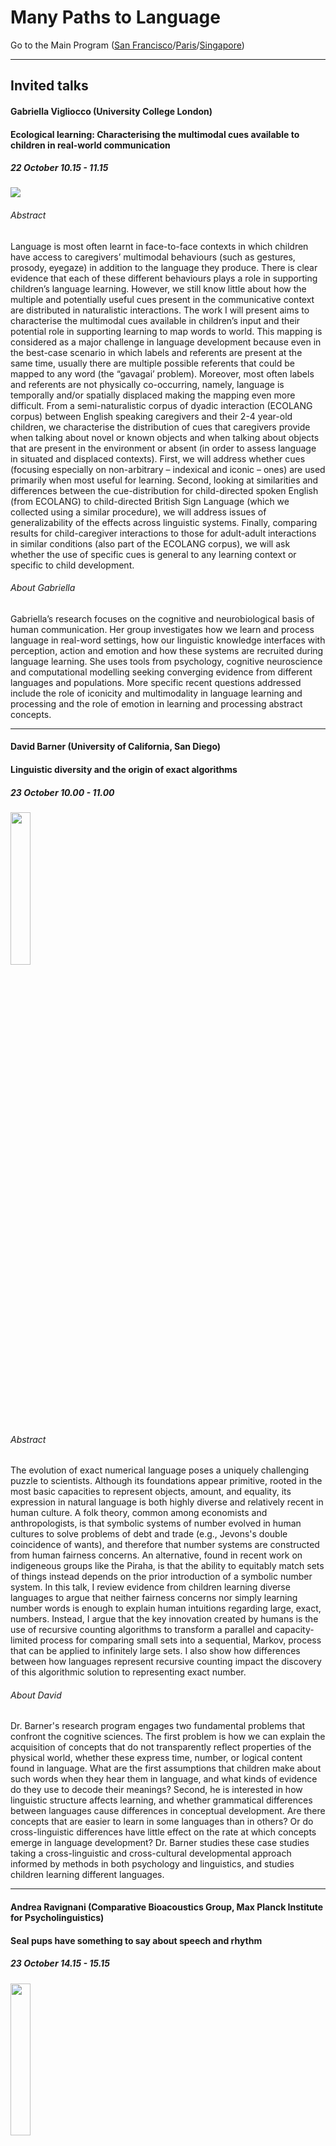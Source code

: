 # Many Paths to Language

Go to the Main Program ([San Francisco](../MPaL_handbook_SF.md)/[Paris](MPaL_handbook_Paris.md)/[Singapore](MPaL_handbook_Singapore.md))

---

## Invited talks

#### Gabriella Vigliocco (University College London)
#### Ecological learning: Characterising the multimodal cues available to children in real-world communication

##### 22 October 10.15 - 11.15

<img src="./vigliocco.png">

###### Abstract

Language is most often learnt in face-to-face contexts in which children have access to caregivers’ multimodal behaviours (such as gestures, prosody, eyegaze) in addition to the language they produce. There is clear evidence that each of these different behaviours plays a role in supporting children’s language learning. However, we still know little about how the multiple and potentially useful cues present in the communicative context are distributed in naturalistic interactions. 
The work I will present aims to characterise the multimodal cues available in children’s input and their potential role in supporting learning to map words to world. This mapping is considered as a major challenge in language development because even in the best-case scenario in which labels and referents are present at the same time, usually there are multiple possible referents that could be mapped to any word (the “gavagai’ problem). Moreover, most often labels and referents are not physically co-occurring, namely, language is temporally and/or spatially displaced making the mapping even more difficult. 
From a semi-naturalistic corpus of dyadic interaction (ECOLANG corpus) between English speaking caregivers and their 2-4 year-old children, we characterise the distribution of cues that caregivers provide when talking about novel or known objects and when talking about objects that are present in the environment or absent (in order to assess language in situated and displaced contexts). First, we will address whether cues (focusing especially on non-arbitrary – indexical and iconic – ones) are used primarily when most useful for learning. Second, looking at similarities and differences between the cue-distribution for child-directed spoken English (from ECOLANG) to child-directed British Sign Language (which we collected using a similar procedure), we will address issues of generalizability of the effects across linguistic systems. Finally, comparing results for child-caregiver interactions to those for adult-adult interactions in similar conditions (also part of the ECOLANG corpus), we will ask whether the use of specific cues is general to any learning context or specific to child development. 

###### About Gabriella

Gabriella’s research focuses on the cognitive and neurobiological basis of human communication. Her group investigates how we learn and process language in real-word settings, how our linguistic knowledge interfaces with perception, action and emotion and how these systems are recruited during language learning. She uses tools from psychology, cognitive neuroscience and computational modelling seeking converging evidence from different languages and populations. More specific recent questions addressed include the role of iconicity and multimodality in language learning and processing and the role of emotion in learning and processing abstract concepts.

---

#### David Barner (University of California, San Diego)
#### Linguistic diversity and the origin of exact algorithms

##### 23 October 10.00 - 11.00

<img src="./barner.JPG" width="25%">

###### Abstract

The evolution of exact numerical language poses a uniquely challenging puzzle to scientists. Although its foundations appear primitive, rooted in the most basic capacities to represent objects, amount, and equality, its expression in natural language is both highly diverse and relatively recent in human culture. A folk theory, common among economists and anthropologists, is that symbolic systems of number evolved in human cultures to solve problems of debt and trade (e.g., Jevons's double coincidence of wants), and therefore that number systems are constructed from human fairness concerns. An alternative, found in recent work on indigeneous groups like the Piraha, is that the ability to equitably match sets of things instead depends on the prior introduction of a symbolic number system. In this talk, I review evidence from children learning diverse languages to argue that neither fairness concerns nor simply learning number words is enough to explain human intuitions regarding large, exact, numbers. Instead, I argue that the key innovation created by humans is the use of recursive counting algorithms to transform a parallel and capacity-limited process for comparing small sets into a sequential, Markov, process that can be applied to infinitely large sets. I also show how differences between how languages represent recursive counting impact the discovery of this algorithmic solution to representing exact number.

###### About David

Dr. Barner's research program engages two fundamental problems that confront the cognitive sciences. The first problem is how we can explain the acquisition of concepts that do not transparently reflect properties of the physical world, whether these express time, number, or logical content found in language. What are the first assumptions that children make about such words when they hear them in language, and what kinds of evidence do they use to decode their meanings? Second, he is interested in how linguistic structure affects learning, and whether grammatical differences between languages cause differences in conceptual development. Are there concepts that are easier to learn in some languages than in others? Or do cross-linguistic differences have little effect on the rate at which concepts emerge in language development? Dr. Barner studies these case studies taking a cross-linguistic and cross-cultural developmental approach informed by methods in both psychology and linguistics, and studies children learning different languages.

---

#### Andrea Ravignani (Comparative Bioacoustics Group, Max Planck Institute for Psycholinguistics)
#### Seal pups have something to say about speech and rhythm

##### 23 October 14.15 - 15.15

<img src="./ravignani.jpg" width="25%">

###### Abstract

Understanding the origins and evolution of human speech requires multidisciplinary approaches. One approach consists in investigating animals' capacities for sound production. In particular, the function, ontogeny, mechanisms and phylogeny of flexible vocal production in other animals can elucidate early stages of vocal production in the human lineage. Historically, comparative animal work in speech and language has been performed on either non-human primates or birds. However, at least four other taxonomic groups show greater phylogenetic proximity to humans than birds, and more developed vocal production learning capacities than primates. These groups are pinnipeds (true seals, sea lions, fur seals, and walrus), bats, cetaceans, and elephants. Here I focus on pinnipeds and argue that, although this research lags decades behind avian and primate work, pinniped work has much to offer to understand the origins of human speech and music. In this talk, I will first critically review available evidence on mammals' capacities for vocal production learning and rhythm. I will then present: (1) longitudinal data on vocal development in seal pups, suggesting how acoustic features in seal vocalizations change with age and sex, while factoring out maturational influences due to body growth and vocal tract characteristics, (2) a case study of spontaneous vocal imitation, and a systematic experiment of noise-induced frequency shit, suggesting seal pups can modulate their fundamental frequency and formants, (3) experimental data from two groups of seals exposed to conspecific repertoires of different sizes, suggesting that limited auditory input induces less variability in an individual repertoire, (4) daily tracking of acoustic temporal structure, suggesting that pup calls become more rhythmically structured over ontogeny, (5) preliminary evidence on pinnipeds' abilities for interactive vocal timing, obtained from group recordings, playback experiments, and computational modelling, suggesting some limited abilities for ‘turn-taking' in pups. Taken together, this on-going research suggests that pinnipeds' abilities to produce sounds, and to time them precisely, are more developed than previously surmised. Seals, especially in their puppyhood, can be good model species to better understand the evolution of the human speech and rhythm.

###### About Andrea

Why are humans musical, chatty animals? In my research, I investigate the evolutionary and biological bases of rhythm cognition and flexible sound production, and the role they played in the origins of music and speech in our species. I perform sound recordings and behavioral non-invasive experiments in non-human animals (mostly seals), as a comparative effort to understand the evolutionary history of human capacities. I complement animal research with human testing, neurobiological evidence, mathematical models, and agent-based simulations.
I completed my PhD in 2014. My doctoral research, in Vienna (Dept. of Cognitive Biology) and Edinburgh (Centre for Language Evolution), investigated rhythmic and syntactic-like capacities comparatively in humans, chimpanzees and monkeys. Between 2014 and 2020, I performed research as a postdoctoral fellow on vocal communication and rhythm in humans and baby seals, based at the AI-Lab Vrije Universiteit Brussel, Sealcentre Pieterburen, and Institute for Advanced Studies (UvA, Amsterdam). In spring 2020 I moved to the MPI in Nijmegen as an Independent Group Leader to start my interdisciplinary group, Comparative Bioacoustics.


<br/>
<br/>
<br/>
<br/>
<br/>


## Talks

### Language development in non-WEIRD contexts

#### 22 October 11.30 - 12.30

#### Universal and language-specific patterns in the acquisition of sign language phonology

[*Hannah Lutzenberger, Connie de Vos, Onno Crasborn, Paula Fikkert*](./authors.md)

h.lutzenberger@let.ru.nl

Children acquiring signed languages from birth parallel their speaking peers in linguistic milestones.[1] The acquisition of sign phonology brings extra hurdles: children learn to coordinate two articulators, i.e. two hands, and autofeedback is visual and/or tactile rather than auditory. This study is the first to investigate the acquisition of sign phonology in a non-WEIRD context: a Balinese village community. 

Kata Kolok (KK) emerged spontaneously in a labour-intensive community with high congenital deafness. KK's phonology is typologically distinct from WEIRD sign languages, with a larger signing space and fewer marked handshapes.[2] KK children receive signed input from birth, from many hearing and deaf signers. Thus, the acquisition setting is comparable to that of hearing children acquiring a spoken language, unlike the experience of most WEIRD deaf children [1]. 

Case studies of WEIRD sign languages show that early signing is characterised by simplification and substitution of handshapes, locations and movements. Children omit, repeat, or proximalise movements, produce signs at bigger and more salient locations, and assimilate and replace marked by unmarked handshapes.[1,3] 

Using longitudinal data, we examine universalities and differences in sign phonology acquisition. We predict cross-linguistic similarities in movement errors due to general motor development and differences in handshape and location errors due to KK's typological profile.  

We collected 1400 off-target signs produced by four deaf children (spanning 1;5-3;0 years) in a total of 75 hours of naturalistic recordings from the KK Child Signing Corpus. For each error, we analysed (i) attempted target signs, (ii) accuracy of handshape, movement, location, orientation, and body contact, and (iii) error types. Results are interpreted in the light of the literature and KK's phonological system. 

The errors in our data show similarities with patterns described for WEIRD sign languages; (i) handshape and location errors are most common and (ii) movement errors are rare and typically caused by omission or proximalisation. These commonalities may be linked to general motor development, suggesting universality in sign phonology acquisition. Critically, we also observe striking differences. Firstly, KK children substitute both marked and unmarked handshapes (Figure 1); this may be typologically grounded with fewer marked handshapes featuring in the KK lexicon. Secondly, KK children often increase or add body contact (Figure 1c-f). While a preference for fingertip contact has been mentioned in the literature, the role of contact has not been discussed extensively. Increased contact may be a typological feature of KK, but may also be more central to early signing: rather than increasing saliency of location, displacing signs might increase proprioception, providing more autofeedback.

This is the first study to corroborate similarities and differences in child errors of KK and WEIRD sign languages, finding that acquisition of movement has universal tendencies, while handshape and location may be more susceptible to typological differences such as diverging phonologies and language ecologies.

References

1.	Chen-Pichler, D. (2012) Language acquisition. In R. Pfau, B. Woll and M. Steinbach (Eds.), Sign Language: An international handbook (pp. 647-686). Berlin: de Gruyter.

2.	Marsaja, G.I. (2008). Desa kolok: A deaf village and its sign language in Bali, Indonesia. Nijmegen: Ishara Press.

3.	Meier, R. (2005). The forms of early signs: explaining signing children's articulatory development. In B. Schick, M. Marschark, and P. Spencer (Eds.), Advances in the Sign Language Development of Deaf and Hard-of-Hearing Children. Oxford University Press, 202–230.

![Attachment](attachments/86-1.png)

---
<br/>
<br/>
<br/>
<br/>
<br/>

#### Amount and quality of input across speakers: Analysing Sesotho and French corpora

[*Georgia Loukatou, Camila Scaff, Katherine Demuth, Alejandrina Cristia, Naomi Havron*](./authors.md)

georgialoukatou@gmail.com

Most language acquisition research is based on Western, Educated, Industrialised, Rich, Democratic (WEIRD) communities (Henrich, Heine & Norenzayan, 2010), where the primary caregiver is the mother. Mother-child dyad speech has long been the focus of early input studies, despite evidence suggesting that non-maternal input can be important for language outcomes (e.g. Demuth, 1986). Additionally, in many communities (particularly non-WEIRD ones), interaction occurs with multiple speakers rather than mostly the mother (e.g. Casillas, Brown & Levinson, 2019). Yet, few studies describe child-directed speech (CDS) from various speakers, and even fewer investigate this across cultures (see Shneidman & Goldin‐Meadow, 2012). 

In this study, we analyse speech produced around and to children by their mother, other children and adults, in two diverse cultures. We ask who produces the input, and how much of it is child-directed. We also ask whether different speakers vary in terms of utterance length, function (ratio of questions) and lexical diversity. To answer these questions, we annotated three corpora. The non-WEIRD Demuth corpus (Demuth, 1992) in the Sesotho language was recorded in non-industrial South African Lesotho. It contains input to three toddlers aged 2;1-3;3 years. We also annotated recordings from the WEIRD Lyon and Paris corpora (Demuth & Tremblay 2008; Leroy, Mathiot & Morgenstern, 2009) for three children- those with siblings, and the same age range as in the Demuth corpus.

More than 80% of input is child-directed for both French and Sesotho. On average, 79% of French CDS utterances comes from mothers, whereas in Sesotho only 25.3% does (Figure 1). Other children (siblings and peers) provide 3.3% of French CDS, when in Sesotho it corresponds to 10 times that proportion (38.5%). Other adults provide 9.2% of French CDS, versus 15.8% in Sesotho. We ran a mixed-effects linear regression predicting the relative amount of input from different speakers at each session, including a random intercept for target child. The independent variables were the speaker category (mother, children, adults), language (Sesotho, French) and their interaction. There were significant interactions; the ratio of speech from mothers was lower in Sesotho than French (β =-0.27, SE =.0.41, t=-6.31, p<.001), but that from other children was higher (β =0.19, SE =.0.48, t =3.91, p=.002). There were differences between languages in utterance length, function and lexical diversity of CDS, but no differences across speakers in utterance length and lexical diversity. However, children asked considerably less questions in both Sesotho and French (Figure 2).

Thus, CDS is significantly prevalent over overheard speech for both settings. However, the input composition is dramatically different; maternal input is more dominant in the WEIRD corpora compared to the non-WEIRD one. In the latter, other children's input is more prevalent than maternal input, consistent with previous non-WEIRD descriptions. Interestingly, in terms of speech quality, other children's and adults' CDS present similarities with maternal speech within each culture. These results invite further cross-cultural early input research, in order to check if these speech compositions and qualities are representative of WEIRD and non-WEIRD quantifiable distinctions, and the impact these might have for language development.

![Attachment](attachments/88-1.png)

![Attachment](attachments/88-2.png)

---
<br/>
<br/>
<br/>
<br/>
<br/>

#### Child-directed speech of multiple socializers in Mayan Tsotsil acquisition: A qualitative and interactional look

[*Lourdes De León*](./authors.md)

lourdesdeleonp@gmail.com

Research on input and child-directed speech [hereafter CDS] has been strongly biased toward dyadic mother-child interaction. Language socialization studies have long argued that the communicative environments of children show cultural variation and that, in many cultures, CDS is low in frequency and may be distributed among multiple caregivers (de León 2012; Ochs & Schieffelin 1984). Recent cross-cultural studies in language acquisition provide statistical evidence on the low frequency of direct input to infants in several nonindustrial societies; they argue that, the low rate notwithstanding, children show no language developmental delays (Shneidman & Goldin-Meadow 2012). However, given its statistical orientations, these studies normally consider decontextualized linguistic items while neglecting the real-time interactions that originally mediated the data. As a result, we know very little of the interactional dimensions of CDS in such cultural contexts.

The present study aims to address this gap by providing a linguistic anthropological analysis of CDS in Tsotsil Mayan. As in many nonindustrial societies, CDS in Tsotsil has a significantly lower rate compared to Western middle-class input reports (see Casillas, Brown and Levinson 2019 for Tseltal, neighbouring language). However, I will document here how Tsotsil infants are immersed in a variety of interactions distributed across multiple caregivers. Among adult caregivers we find a collection of interactional routines (e.g., rhetorical questions, prompting, teasing, and directives) that normally occur in triadic and other multiparty interactions (de León 2012). Sibling socializers also engage with young charges in play and care interactions some of which highlight structural properties of the language. Both adult and sibling CDS provide variation sets with morphological and lexical substitutions as well as repetition and rephrasing (Küntay and Slobin 2002).

In contrast to the conventional definition of input, which constructs the infant as a receptive vessel of language, an interactional approach to CDS reveals children's emerging skills as semiotic agents who co-construct action and meaning with others. I argue here for including a broader spectrum of sources of input coming from multiple socializers to gain a more complete picture of communicative environments of children in nonindustrial cultures. To fully appreciate the richness of this process, we must consider the qualitative dimensions of CDS anchored in natural, everyday interactions.

The study is rooted in over three decades of anthropological and linguistic research in Zinacantán, Chiapas, México. It is part of larger longitudinal research on language acquisition and socialization of four children from 1 to 4 years old (de León 2012) and five supplementary children. For the present study, I focus on two focal children (a girl and a boy) of the same extended family. For the first child I look at a sample of data of interactional routines at 11 months old. For the second child I analyze twenty events of sibling play and care from 1;7 to 2;7 years old.

References

Casillas M, Brown P, Levinson SC. 2019. Early language experience in a Tseltal Mayan village. Child Development. DOI 10.1111/cdev.13349

De León L. 2012. Language socialization and multiparty participation frameworks. In The Handbook of Language Socialization, ed. A Duranti, E Ochs, BB Schieffelin, pp. 81–111. Malden: Wiley-Blackwell

Küntay, A., Slobin, D. I. (2002). Putting interaction back into child language: Examples from Turkish. Psychology of Language and Communication, 6:5-14.

Ochs E, Schieffelin BB. 1984. Language acquisition and socialization: Three developmental stories. In Culture Theory: Essays on Mind, Self, and Emotion, ed. RA Shweder, RA LeVine, pp. 276–320. Cambridge: Cambridge Univ. Press

Shneidman L, Goldin-Meadow S. 2012. Language Input and Acquisition in a Mayan Village: How important is directed speech? Developmental Science 15(5): 659–73

---
<br/>
<br/>
<br/>
<br/>
<br/>

Go to the Main Program ([San Francisco](../MPaL_handbook_SF.md)/[Paris](MPaL_handbook_Paris.md)/[Singapore](MPaL_handbook_Singapore.md))

---

### Disorders and delays in language development

#### 22 October 11.30 - 12.30

#### Naturalistic language input to Blind, Deaf/Hard-of Hearing, and typically-developing infants: A quantitative and qualitative analysis

[*Erin E. Campbell, Sarp Uner, Elika Bergelson*](./authors.md)

erin.e.campbell@duke.edu

Blind, deaf/hard-of-hearing (DHH), and typically-developing infants have divergent sensory experiences, but does their early linguistic input vary as well? Quantitatively, DHH and typically-developing children are reported to hear equivalent adult word counts in naturalistic recordings (VanDam et al., 2012); this has never been examined in blind children. Qualitatively, parent speech is found to vary across groups in utterance-type (blind vs. sighted; Kekelis & Anderson, 1984; Moore & McConnachie, 1994) and parent responsiveness (DHH vs. hearing; Nittrouer, 2010). While blind children quickly catch up to typically-developing peers on language milestones (Landau & Gleitman, 1985; Perez-Pereira & Conti-Ramsden, 1999), DHH children learning spoken language often experience persistent delays (Moeller et al., 2007). However, no previous work compares language input across blind, DHH, and  typically-developing infants, using one methodological approach. We tackle this here, asking whether parent speech varies by infants' sensory abilities: quantitatively (Analysis 1: talk amount), and qualitatively (Analysis 2: talk content). 

Analysis 1: We measured speech input using LENA daylong audio-recordings from blind infants (n=5; age: 9-31 mos.)*, DHH infants (n=11; age: 14-31 mos.), and typically-developing infants (n=22; matched to DHH on age or hearing-age, maternal education, and gender; age: 6-31 mos.). Using LENA's Adult-Word-Count estimate, we find no significant differences in speech input quantity across groups (ps> .05 by Kruskal-Wallis Test; Fig.1). 

Analysis 2: We collected 30-minute video-recordings of unstructured parent-child interaction from one blind infant (n=1; age: 10 and 14 mos.)*, and used analogous video-recordings from DHH (n=22; age: 13-16 mos.) and typically-developing infants (n=18; age: 13 mos.). These video-recordings were fully transcribed and part-of-speech tagged. We focus on sense-specific adjectives as one way parents may provide linguistic descriptions of perceptual features that their children cannot access. Adjective tokens were coded as amodal, visual, tactile, hearing, smell, or taste. While we found no difference in overall adjective quantity or in proportion of amodal adjectives (Kruskal-Wallis test; p>.05), adjective modality differed by group (Fig.2). Specifically, DHH infants heard the smallest proportion of hearing-related adjective tokens (Bonferroni-corrected Dunn Test, p=.035; Fig.2).

Taken together, these results suggest that (1) blind, DHH, and typically-developing infants are exposed to approximately the same amount of linguistic input but that (2) the content of this input may be tailored to the child's sensory experience, particularly for DHH infants. Notably, speech in the environment of DHH infants may misrepresent speech heard by these children; our qualitative result of fewer hearing-related adjectives said to DHH infants highlights a further difference in their input. In contrast, while Ns are low, blind infants appear to hear similar speech input as sighted peers, with more work needed. These results provide initial data on how much parents talk to blind, DHH, and typically-developing infants, and how modality-specific this language input may be. This in turn has implications for the language learning trajectories and lexicons of infants with differing sensory experiences.

\* In US/Europe: Incidence of blindness in children is 3/10,000; incidence of DHH (>40 dB) is ~10/10,000 (Gilbert 2003; CDC, n.d.). This difference is reflected in our sample sizes; recruitment is ongoing.

![Attachment](attachments/95-1.png)

![Attachment](attachments/95-2.png)

---
<br/>
<br/>
<br/>
<br/>
<br/>

#### Task-dependent impact of adult words on vocalization patterns in Angelman and Down Syndromes

[*Lisa R. Hamrick, Amanda Seidl, Bridgette L. Kelleher*](./authors.md)

lrague@purdue.edu

Background: North American children who hear more adult speech vocalize more and have better language outcomes (e.g., Ramírez‐Esparza, García‐Sierra, & Kuhl, 2014). Furthermore, recent evidence suggests that adult and child vocalizations may vary by setting and task, meaning that certain tasks may be well-suited to evoke particular vocalization patterns in typically developing children and their caregivers (Soderstrom & Wittebolle, 2013). Children with neurogenetic syndromes, such as Angelman syndrome (AS) and Down syndrome (DS), exhibit language delays early in development; however, it is unclear whether adult speech and task context similarly impact early speech development among children with these syndromes, as most research has been conducted in non-syndromic populations. Importantly, children with neurogenetic syndromes may exhibit differences in their responsiveness to adult words or sensitivity to task context which influence the efficacy of standard intervention approaches. Therefore, clarifying these associations in neurogenetic groups provides an opportunity to tailor early intervention strategies to the needs of these unique populations (Mahoney et al., 2020). This study examines child vocalization patterns and the impact of adult speech across three discrete tasks – child-only play, unstructured parent-child interaction, and structured parent-child interaction. 

Method: Six children with AS (aged 11-19 months) and 15 children with DS (aged 5-20 months) completed PANDAbox, a series of parent-administered play-based tasks via telehealth. We focus on 3 tasks from PANDAbox: the Developmental Play Assessment (DPA), Parent-Child Interaction (PCI), and Story Time (ST). During DPA, children play independently with 3 sets of toys for 8.5 min while parents are instructed to refrain from engaging with their child. During PCI, the child and parent play together with another set of toys for 10 min. During ST, parents are provided with a short book to read with their child (task length: 1-6 min). We used the LENA system (Xu et al., 2008) to audio record all 3 tasks. We used utterance-level data obtained from LENA software to calculate the number of child vocalizations (CV) and adult words (AW) that occurred during each task, which we converted to rates (count/min) to account for varying task lengths. We predicted (1) that there would be a positive association between CV rate and AW rate during PCI and ST and (2) that CV rate would be higher during PCI and ST than during DPA. We also explored (3) whether CV and AW rates are different between PCI and ST. 

Results: We conducted analyses in R. We used non-parametric analyses (Wilcoxon, Spearman's) and discuss results in terms of effect sizes due to our small sample. We ran analyses for each group separately. CV and AW rate were not significantly associated during any tasks for either group (rho's<.37, p's>.497; Figure 1). CV rate during PCI and ST was generally higher than CV rate during DPA for AS (PCI: W=11, p=.310, d=.58; ST: W=11, p=.310, d=.65) and DS (PCI: W=78, p=.158, d=.71; ST: W=63, p=.042, d=.73; Figure 2). CV rate did not differ between PCI and ST for either group (p's=1.00; Figure 2). AW rate was higher during ST than PCI for both groups (AS: W=24, p=.394, d=.64; DS: W=181, p=.004, d=1.14; Figure 2). 

Conclusion: We found that children in both groups tend to vocalize at higher rates while interacting with a parent compared to supervised independent play, and parents' word counts were highest while reading a book with their child. However, child vocalization rate was not related to adult word rate in either interactive task, suggesting that adult vocal behavior may not impact child vocal patterns over and above the effect of task context during short, structured tasks. These findings can inform language treatment planning by clarifying which factors are relevant for increasing child speech rate for children with neurogenetic syndromes.

![Attachment](attachments/72-01.png)

![Attachment](attachments/72-02.png)

---
<br/>
<br/>
<br/>
<br/>
<br/>

#### Varying relationships between parent input and the neural mechanisms of language development in infants at high and low risk for Autism

[*Rachel R. Romeo, April Boin Choi, Laurel J. Gabard-Durnam, Carol L. Wilkinson, April R. Levin, Helen Tager-Flusberg, Charles A. Nelson III*](./authors.md)

rachelromeo@gmail.com

Introduction: Autism Spectrum Disorder (ASD) is a neurodevelopmental disorder characterized by general impairments in social communication skills, though children with ASD vary greatly in the development of other receptive and expressive language skills. Because early language skills predict later functioning in individuals with ASD, it is critical to better understand factors that influence language development in this population, how this may differ from typically developing children, and the neurobiological mechanisms by which these factors influence early development. 

Methods: We investigated these questions in a subsample of infant-mother dyads from a longitudinal, prospective study of ASD biomarkers in 218 infants at either high familial risk of ASD (HRA) due to having an older sibling with ASD, or low risk controls (LRC) who have no family history of ASD. The present subsample (n=48) included 25 LRC and 23 HRA infants, of whom 12 received ASD diagnoses (HRA+, oversampled) and 11 did not (HRA-). At 18 months of age, dyads engaged in 10 minutes of free-play with a set of experimenter-provided toys. Videos were transcribed verbatim and three measures of parent language input were extracted, including quantitative measures (word tokens) and qualitative measures of lexical diversity (word types) and grammatical complexity (mean length of utterance [MLU] in morphemes). At 24 months, standardized assessments of receptive and expressive language skills (Mullen Scales of Early Learning) and high-density resting-state electroencephalography (EEG) were collected. The EEG measure of interest is power in the gamma band (30-50 Hz) over the frontal scalp region, which has previously been found to relate to children's development of language and higher cognitive skills. 

Results: In the sample as a whole, all three input measures (types, tokens, and MLU) were positively correlated with expressive MSEL scores, indicating that infants exposed to greater quantity and quality of input at 18 months exhibited greater expressive language scores 6 months later. Only tokens correlated with receptive MSEL scores. A group-by-input interaction indicated that HRA infants showed stronger input-skill relationships than LRC infants, and within the HRA group, HRA+ infants showed stronger input-skill relationships than HRA- infants (Figure 1). Furthermore, in high risk infants, greater/higher quality input was correlated with lower baseline frontal gamma power, which significantly mediated relationships between input and later expressive language scores (Figure 2).

Conclusion: Results indicate frontal gamma power as a mechanism linking quantitative and qualitative measures of language input to language development in infants at elevated risk of ASD, and importantly, suggest that neural mechanisms underlying language input-output relationships vary depending on ASD risk and diagnosis. Furthermore, findings of a moderation by group suggest that infants at familial risk of ASD may be even more sensitive to the quantity and quality of their language environments. This has important implications for early intervention to support language development in high-risk children.

![Attachment](attachments/20-1.png)

![Attachment](attachments/20-2.png)

---
<br/>
<br/>
<br/>
<br/>
<br/>

Go to the Main Program ([San Francisco](../MPaL_handbook_SF.md)/[Paris](MPaL_handbook_Paris.md)/[Singapore](MPaL_handbook_Singapore.md))

---

### Complexity in child-directed speech

#### 22 October 13.15 - 14.15

#### Parents' talk about conceptual categories with infants: Stability, variability, and implications for expressive language development

[*Ran Wei, Anna Kirby, Letitia Naigles, Meredith Rowe*](./authors.md)

ran_wei@g.harvard.edu

Children's developing understanding of conceptual categories plays a critical role in their language development. Word learning stands at the crossroads of children's language and conceptual development and serves as a gateway to development in both domains (Waxman, 2007). Many theories of lexical development contend that children acquire language through their interactions with the social world, especially with their parents (Vygotsky, 1978; Waxman & Hall, 2007). Talk about conceptual categories is a potential mechanism through which parental input facilitates word learning. Regularities in linguistic input that highlight properties and boundaries of categories may support children's acquisition of concepts and corresponding labels (Mervis, 1987).
The current study aims to test this hypothesized mechanism. Previous studies have shown that adults' use of generics (e.g.,“Strawberries are delicious.”), one form of talk about categories, contributes to children's learning about categories and their properties (Gelman et al., 2014). However, it remains unknown how parents use generics with infants. Further, we know little about other ways in which parents discuss categories with children or about associations between parents' talk about categories and children's expressive language development.

The current study addresses the following questions:

1. Do parents discuss conceptual categories with infants, and if so how?
2. Does parents' input about conceptual categories vary by parent education?
3. Does parents' discussion of categories predict infants' expressive language skills?

The sample consisted of forty-six U.S. families with varying levels of parental education, M = 15.6 years, SD = 2.14, range = 10 – 18. We recorded and transcribed caregiver-child dyads' semi-structured play sessions at child age 10, 12, 14, and 16 months. Transcripts were coded for parents' talk about categories (see Table 1 for coding scheme), Cohen's Kappas > 0.80. We calculated the raw frequency of parents' generic language (GL), non-generic language about categories (CL), and total utterances about categories (GCL, including both GL and CL). To account for parents' overall talkativeness, we also calculated the density of GL, CL, and GCL (i.e., frequency divided by the total number of parental utterances). We derived parents' word types (i.e., the number of different words produced) from the transcripts as a control measure of parental vocabulary diversity. Parents reported children's receptive and expressive vocabulary using the MB-CDI at each visit, and we used the Mullen Scales of Early Learning to assess children's expressive language skills at 18 months.

We found that individual differences in parent GL use were stable over time, whereas differences in CL use were more variable. That is, overall, parents who used more and denser GL at one visit also did so at other visits. Parents who had received more education produced more and denser GCL. The mean frequency and density of GL and GCL (averaged across the four visits), as well as the mean frequency (but not mean density) of CL, significantly predicted children' expressive language at 18 months, controlling for parent education, 10-month receptive vocabulary, treatment status, and parent mean word types across visits (see Table 2 for OLS regression models). Further, controlling for covariates, the mean frequency of GCL mediated associations between parent education and children's 18-month expressive language skills. Our findings suggest that parents' talk about categories may support children's learning about categories and their corresponding labels.

![Attachment](attachments/50-1.png)

![Attachment](attachments/50-2.png)

---
<br/>
<br/>
<br/>
<br/>
<br/>

#### Testing syntactic simplicity: wh-in-situ vs. fronted wh-questions in L1 acquisition

[*An Nguyen, William Howe, Géraldine Legendre*](./authors.md)

an.nguyen@jhu.edu

A detailed examination of 10,000 English wh-questions from CHILDES reveals that the reported empirical picture of wh-question acquisition is incomplete: a type of wh-in-situ, probing questions (PQs), has been left out from most discussions despite its presence (>10%) in child-directed speech. Unlike wh-in-situ echo questions (EQs), PQs are used to request new information, and parents frequently use PQs and fronted information-seeking questions alternatively. An example from the Weist corpus is shown below:

FAT: if the dinosaur roars what's the baby gonna do? - CHI: it gonna roar [...]

FAT: but if the dinosaur roars the baby is gonna be what? - CHI:  scared.

The presence of PQs contradicts a popular claim that children never hear wh-in-situ questions in English (Yip and Matthews, 2007) or only hear them as EQs (Becker and Gotowski, 2015). Furthermore, the fact that PQs share the pragmatic space with fronted wh-questions while having fewer syntactic operations (no overt wh-movement or auxiliary inversion) allows us to test simplicity-based theories of syntax acquisition (e.g. Jakubowicz, 2011), which predict children's preference for PQs. This experimental study seeks to (1) confirm that children accept PQs as information-seeking questions and (2) test the simplicity-based account's prediction.

Nineteen native English-speaking children (M=4.01, 7 males) participated in a comprehension-production study. The comprehension task contained 12 vignettes. Children saw the stories on the screen while hearing true but under-informative statements (Figure 1). At the end of each vignette, children heard either a PQ or EQ (both have the same surface structure but differ prosodically, as EQs have a strong rising pitch while PQs have a flat/falling pitch). If they understand the pragmatics of EQs and PQs, they will repeat the under-informative statement given an EQ but provide the more specific answer given a PQ. Indeed, children gave new-information answers to PQs and repetition answers to EQs with an accuracy significantly above chance (t(147)=2.86, p=0.004), and provided twice as many target as non-target answers (Table 1). In the elicitation task, children were instructed to ask an alien several wh-questions. The experimenter first primed them by using both an in-situ and a fronted wh-structure in 2 practice trials. Children completed 10 additional trials. Despite the priming attempt, children only produced fronted wh-questions. 

The comprehension results confirm that children can use prosody to aid comprehension (Snedeker, 2008). Children differentiate PQs from EQs and understand that PQs request new information. This challenges the assumption that children only interpret English wh-in-situ as EQs. The elicitation results, however, do not support simplicity-based accounts (PQs were not produced). Two possible explanations are explored. First, children prefer to maximize the interrogative illocutionary force. This is supported by Pozzan and Valian (2016): despite 38% of non-inverted yes/no questions in child-directed speech, children never produce such structures when elicited. In their and our case, children choose to signal a question early by fronting the wh-word/auxiliary over a simpler syntactic structure. Second, in line with Schneider et al.'s (2019) proposal that children's production has less variability than their input because they filter out low-frequency variants, English-speaking children may treat PQs as ‘noise' and only regularize to higher-frequency fronted questions. However, frequency cannot be the sole determiner: despite having similar input frequencies of wh-in-situ, French-speaking children do produce this structure in elicitation tasks (Strik, 2007). Regularization may also be sensitive to the number of variants (types of wh-questions) as well as across-speakers variability within each type. French allows more wh- variants, and their wh-in-situ shows less prosodic variability than English.

![Attachment](attachments/85-1.png)

![Attachment](attachments/85-2.png)

---
<br/>
<br/>
<br/>
<br/>
<br/>

#### Characterising lexical richness in the language of children's books

[*Nicola Dawson, Yaling Hsiao, Kate Nation*](./authors.md)

nicola.dawson@psy.ox.ac.uk

Children learn from the language they hear (e.g., Cameron-Faulkner et al., 2003). Evidence suggests that children who experience greater amounts of sophisticated and diverse child-directed talk develop larger vocabularies and better reading skills, and are at an advantage in early school achievement (Hart & Risley, 1995; Huttenlocher et al., 1991, 2010; Rowe, 2008, 2012). Access to the language of children's books via shared reading may be a particularly rich source of linguistic input in the early years, but to understand how exposure to book language may support children's learning, it is important to identify how book language differs to everyday conversation.

In this study, we compared the lexical properties of children's picture books and child-directed speech. The picture book corpus comprised 160 texts commonly read to children aged 0-5 years (around 316,000 words), while the spoken language corpus comprised adult speech directed at children within a similar age range compiled from 10 corpora in the CHILDES UK database (around 3.8 million words). Our aims were to a) quantify how the language of children's books differs from child-directed speech on measures of lexical richness (e.g., lexical diversity and lexical density), and b) identify the words occurring in children's books that are most uniquely representative of book language, and examine how their lexical properties differ from words that occur more commonly in child-directed speech. 

Following Montag et al. (2015), we examined lexical diversity in each corpus by plotting the number of unique words (types) against the total number of words (tokens) at different sample sizes. These type-token ratio curves show that, at any given sample size, picture books contain a greater number of unique word types than child-directed speech, replicating the finding reported in Montag et al. (2015). Lexical density was calculated as the number of words in each corpus classed as ‘lexical' relative to the total number of words. Lexical items comprised nouns (excluding proper nouns and pronouns), adjectives, verbs (excluding modal and auxiliary verbs) and adverbs derived from adjectives (e.g., ‘fast' and ‘happily'). These analyses revealed that lexical density in the picture book corpus was 43%, compared to 29% in our sample of child-directed speech. 

To identify the words most unique to children's picture books, we performed a keyword analysis with the picture book corpus as the target corpus, and the spoken language corpus as the reference corpus (Kilgarriff, 2009). This method produces a ‘keyness' score for each entry in the target corpus which reflects frequency of occurrence in the target corpus relative to frequency of occurrence in the reference corpus. Words with higher keyness scores are more unique to book language, while words with keyness scores below 1 are more common in child-directed speech. We then selected the 300 words with the highest keyness scores and the 300 words with the lowest keyness scores and compared them on three lexical properties: age of acquisition, arousal, and concreteness. Our analyses indicated that the words most representative of children's picture books are later acquired, more abstract, and more arousing than the words more commonly encountered in child-directed speech (Figure 1). 

Our analyses show that the language of children's books is lexically denser and more lexically diverse than the language children hear via conversational spoken language. The words that are most unique to children's books relative to everyday spoken conversation are more advanced, and represent the types of words children need to read, understand and use as they become independently literate. These findings have implications for children's early language learning, as access to books via shared reading activities may help contribute to a richer, more sophisticated and more diverse linguistic environment.

![Attachment](attachments/4-1.png)

---
<br/>
<br/>
<br/>
<br/>
<br/>

Go to the Main Program ([San Francisco](../MPaL_handbook_SF.md)/[Paris](MPaL_handbook_Paris.md)/[Singapore](MPaL_handbook_Singapore.md))

---

### Language processing across age and input characteristics

#### 22 October 13.15 - 14.15

#### Predicting lexical processing efficiency at 9 months from the home language environment: Child-directed vs. ambient speech

[*Jayde E. Homer, Abbie Thompson, Jill Lany*](./authors.md)

jaydehomer@wustl.edu

By 18 months of age, lexical-processing efficiency (LPE), or the speed and accuracy with which infants comprehend familiar words, leverages subsequent gains in language development (Marchman & Fernald, 2008). At this age, LPE is more strongly driven by child-directed speech (CDS) than by the sheer quantity of words heard in the home (Weisleder & Fernald, 2013). While this suggests that only speech directed to children supports language development, the aspects of the language environment that matter most can change across development (Rowe, 2012). Infants begin to comprehend words by 6 months, likely supported by advances in speech-sound perception and word segmentation. Both speech-sound perception and word segmentation rely on extracting statistical regularities, and are likely to be impacted by experience with ambient speech. Thus, we asked whether the total amount of speech that young infants hear is relevant to their developing LPE. We assessed 38 infants (primarily White and learning American English) at 9 months of age on their home language environment (HLE) and LPE. HLE was assessed by collecting 16 hours of audio recordings via LENA devices. LENA software provides automatic estimates of adult-produced word counts (AWC16). We identified two non-consecutive hours containing the most speech an infant heard across the two days (AWC2). We transcribed all the audible speech within those segments and annotated each utterance as CDS or Overheard Speech (OHS). Using these codes, we computed specific measures of HLE: tokens (total word count), types (number of unique words), and the type-to-token ratio (TTR; reflects both the amount of speech and its repetitiveness) for total speech, CDS, and OHS. These common measures provided estimates of language input that go beyond counts by telling us whether infants hear many of the same words repeated, or instead hear a diverse set of words.

LPE was assessed using a looking-while-listening task, in which infants saw images of two familiar items taken from a set of four early-learned items (i.e., dog, kitty, milk, banana) and heard the label for one of them. Infants' received an accuracy score reflecting the average proportion of time spent looking at the labelled item between 300ms and 3,300ms post label-onset. Replicating Bergelson and Swingley (2012), infants showed evidence of comprehension (M = .53, SD = .09) above chance (t(37) = 2.42, p < .05). Measures of the HLE revealed that the average AWC16 was 20395.03 words (SD = 10717.30), and AWC2 was 6080.66 words (SD = 2712.04), as shown in Figure 1. The word count of the transcribed two-hours recordings yielded slightly higher word counts than the LENA measures on that same sample (i.e. AWC2). In our transcriptions (Figure 2), infants heard 8213.79 words on average (SD = 3787.36), 26% of which was classified as CDS. Separate linear regressions revealed that AWC16 significantly predicted greater LPE (p < .05) while AWC2 did not. CDS tokens and types also did not significantly predict LPE (p = .78). In a multiple regression, AWC16 significantly predicted greater LPE (p < .05), while CDS tokens did not (p = .62). Thus, the only significant predictor was AWC16. Note that AWC16 was positively correlated (r = .38, p < .05) with maternal education (M = 16.42, SD = 2.57), while CDS token counts were not (p = .13). Maternal education was also correlated with LPE  (r = .41, p < .01), supporting the possibility that the AWC16 captures important variance that is associated with LPE. These results suggest that in the first year of life, the sheer amount of language infants hear may be more important to shaping lexical-processing skills than more fine-grained measures of smaller HLE samples, like CDS, or more specific features of the CDS, e.g. lexical diversity and repetitiveness. Thus, while CDS plays a stronger role in shaping toddlers' language development, the importance of ambient speech in early language development should not be discounted.

![Attachment](attachments/13-1.png)

![Attachment](attachments/13-2.png)

---
<br/>
<br/>
<br/>
<br/>
<br/>

#### Investigating the interplay between parental speech input, speed of processing and vocabulary development

[*Julia Egger, Caroline Rowland, Christina Bergmann*](./authors.md)

julia.egger@mpi.nl

Infants show wide variability in their early language acquisition. Past research has linked parental speech input, both in terms of quantity and quality, to this variability. But not only the parental input, also the infant's own abilities play an important role. Hurtado, Marchman and Fernald (2008) investigated the relationship between various measures of parental speech input (number of utterances, word tokens, word types and mean length of utterance) to the concurrent vocabulary size of 18-month-old infants and their vocabulary growth at 24 months (as measured by the CDI) as well as to the infants' lexical processing speed. They showed that the way mothers talked to their child affects both the infants' vocabulary growth as well as their individual speed of processing ability. Weisleder and Fernald (2013) took the investigations a step further and looked into how the amount of child-directed speech impacted vocabulary growth through speed of processing. Their results reveal that the effect of the speech input on vocabulary is mediated by the infants' individual processing capabilities.

However, it is still unclear which aspects of the speech input influence the infant's linguistic development and to which extent and how they then interact with individual speed of processing. 

Two of the aspects that Hurtado and colleagues studied were maternal (1) mean length of utterance (MLU) as an indicator of input complexity and (2) number of word types as an index of lexical diversity. While both of these are expected to play a major role in determining how children acquire language, we suggest that the impact they have on language development might be different for these factors. 

Parental MLU, indicating input complexity, might provide benefits for the children, but only if they can process these longer and more complex sentences. We therefore predict that the influence of parental input complexity on vocabulary development will be mediated through the infant's individual speed of processing. We hypothesise concretely that fast processors will benefit from higher parental MLU as they can process more complex sentences, whereas slow processors may be hindered by regularly hearing such complex sentences in their input.

Regarding lexical diversity, we would not expect an influence on processing capabilities. Rich variety in lexical input aids the children in building their lexicon, which then in turn can affect their processing. Thus, we hypothesise that lexical diversity correlates with vocabulary and has no direct link to speed of processing, which might indirectly be affected through vocabulary growth.

In order to verify these predictions, we tested 60 18-month-old infants learning Dutch. We assessed their lexical speed of processing in a looking-while-listening paradigm and used the Dutch CDI to determine their concurrent vocabulary size and subsequent vocabulary growth at 24 and 30 months. Parental speech input was sampled during a lab-based play session at 18 months. We used CLAN to compute the parental mean length of utterance in morphemes and lexical diversity with VOCD. We are only able to include 38 infants, as we needed both valid speed of processing measures and filled in CDI questionnaires at 18 and 24 months for our analyses. 

To be able to both quantify support for the alternative and the null hypothesis, we use Bayesian mediation analyses to test our predictions. Preliminary results (n=25) reveal an inconclusive relationship between parental MLU and vocabulary development (BF01 =.609). However, they indicate that our prediction is borne out at least numerically that faster processors benefit more when exposed to more complex language input (see Figure 1). Regarding type diversity, we do find preliminary evidence for a relationship between diversity and vocabulary growth. Taken together, our results demonstrate how we can further elucidate the role of input and infants' own processing skills in lexical development.

![Attachment](attachments/1-1.png)

---
<br/>
<br/>
<br/>
<br/>
<br/>


#### Developmental effects in the on-line use of morphosyntactic markers: Evidence from Tagalog

[*Rowena Garcia, Gabriela Garrido Rodriguez, Evan Kidd*](./authors.md)

rowena.garcia@mpi.nl

Studies have shown cross-linguistic differences in children's real-time use of morphosyntactic markers for thematic role assignment. Experiments in Turkish have revealed that children as young as 4 years can already use case marking to predict the upcoming second noun (Özge, Küntay, & Snedeker, 2019), while studies in German have demonstrated that even at the age of 6, children are not as efficient as adults in using case markers on-line (Schipke, Knoll, Friederici, & Oberecker, 2012). Based on models of language processing which assume that the parser makes use of distributional information (connectionist: e.g., Chang, Dell, & Bock, 2006; expectation-based: e.g., Levy, 2008), this difference may be due to the consistency of the case markers and the frequency of patient-initial sentences in the language. In this research, we tested this prediction in Tagalog (Austronesian), an understudied verb-initial language that uses pre-nominal morphosyntactic markers to assign thematic roles (i.e., voice-marking on the verb and a prenominal marker).

In Tagalog, the agent voice -um- indicates that the ang-marked noun is the agent [Table 1a, b], while the patient voice -in- marks the ang-phrase as the patient [Table 1c, d]. Post-verb word order is relatively flexible. Evidence from child-directed speech shows that the patient voice is overall more frequent, as well as the agent-initial order (Garcia, Roeser, & Höhle, 2019). Given this distribution, children are expected to learn the patient voice mapping before that of the agent voice, as children have more exposure to the former than the latter, facilitating the rapid implementation of online parsing decisions.

To test this hypothesis, we conducted an eye-tracking experiment with 32 adults (controls) and 151 children (fifty-three 5-year-olds, forty-nine 7-year-olds, forty-nine 9-year-olds), who saw a picture depicting a transitive action between two animals. After 1500ms of silence, they heard an audio-recorded sentence [Table 1a-d] that corresponded to the picture. They were told to pay attention because there would be questions about what they had seen and heard. There were 32 experimental items (8 per sentence condition) and 32 fillers. Our independent variables were voice and the order of the thematic roles; and the dependent variable was the proportion of fixations to the agent in the picture. Our analyses determined whether participants looked at the referent of the upcoming noun even before it is mentioned (Noun1 region), based on the voice-marking on the verb and the noun marker that they had previously encountered. 

A permutation analysis revealed that the ability to use morphosyntactic markers to assign thematic roles develops with age. The 5-year-olds showed divergence in the looks to the agent between agent-initial and patient-initial conditions only after the noun onset. However, similar to adults, 7- and 9-year-old children showed predictive use of the morphosyntactic markers in the patient voice. Thus, in Figure 1 (bottom panel), 7-year-olds looked more to the agent during the pre-noun regions when the sentence was agent-initial than when it was patient-initial (significant regions are shaded grey). However, in the agent voice we only found divergence after noun onset.

Our results showed that children's online use of morphosyntactic markers develops with age, with adult-like online predictive processing only beginning to emerge at 7 years. Furthermore, we found that the real-time use of the markers is modulated by voice—with the patient voice being used more efficiently than the agent voice. We interpret this to reflect the participants' sensitivity to the distributional properties of the language in line with expectation-based and connectionist sentence processing models.

![Attachment](attachments/45-2.png)

![Attachment](attachments/45-1.png)

_Figure 1._ Seven-year-olds' average proportion of looks to the agent throughout the trial. The sentence regions are indicated by the rectangles (NM1 refers to the first noun marker, Adj to adjective, NM2 to the second noun marker). The small grey/black bars around -0.01 indicate the p values for each time bin. The large grey bars indicate the time bins which were found to be significant in the permutation analysis.

---
<br/>
<br/>
<br/>
<br/>
<br/>

Go to the Main Program ([San Francisco](../MPaL_handbook_SF.md)/[Paris](MPaL_handbook_Paris.md)/[Singapore](MPaL_handbook_Singapore.md))

---

### Socioeconomic status and language development

#### 23 October 11.15 - 12.15

#### The effects of prematurity and socioeconomic deprivation on early speech perception: A story of two different delays.

[*Nayeli Gonzalez-Gomez, France O'Brien, Margaret Harris*](./authors.md)

ngonzalez-gomez@brookes.ac.uk

Two major developmental trajectories have been identified as markers of infants' specialisation on their native language. First, there is an increase in infants' ability to process native sounds and consequently, a preference emerges for the sequences that are either legal or have a high frequency of occurrence in their native language (e.g., Jusczyk, Cutler, & Redanz, 1993; Jusczyk, Luce, & Charles-Luce,  1994; Höhle,  Bijeljac-Babic, Herold, Weissenborn, & Nazzi, T. 2009). Second, infants' ability to process non-native sounds decreases over time, a process known as perceptual narrowing (e.g., Werker, & Tees, 1984; Mattock, & Burnham, 2006). These processes of learning have been assumed to be “universal” (Arnett, 2008). However, the vast majority of developmental studies have relied on “convenience samples”, consisting of infants born full term and from higher-SES families, which are, for the most part, unrepresentative of the larger population (Henrich, Heine, & Norenzayan, 2010). There is thus no evidence as to how much the time course of learning is affected by maturational and environmental factors. 

The present project addresses this issue. To do so, we investigated early phonological development in cases where: a) maturation is following an altered timetable: infants born preterm; and b) the environment is different: infants from lower-socio-economic status families. The linguistic abilities of both populations have been found to lag well behind their advantaged peers during the school years. Preterm children and children from low-SES families show poorer auditory discrimination and memory, reading difficulties, poor vocabulary, a specific delay in verbal processing and reasoning, less complex expressive language and lower receptive understanding than their matched controls (e.g., for data on preterm children see: Jansson-Verkasalo et al., 2004; Guarini et al., 2009; 2010; Sansavini  et al., 2010; for data on low SES children see: Fernald, Marchman, & Weisleder, 2013; Farkas, & Beron, 2004; Halle, et al., 2009). 

Three longitudinal studies using the head-turn preference procedure and the Intermodal Preferential looking explored 76 English-learning infants' phonetic, prosodic and phonotactic development at 7.5, 9, 10.5 and 12 months of age. The sample included 20 preterm infants from higher-SES families; 18 preterm infants from lower-SES families; 20 full-term infants from higher-SES and 18 full-term infants from lower-SES. Infants' sensitivity to non-native Cantonese tones (i.e., Tones 25 and 33 instantiated on a CV syllable pronounced ‘‘chee”) and a consonant Hindi Contrast (i.e., /t̪/ dental stop vs /t/ retroflex stop, instantiated on a CV syllable pronounced “t̪a”') were used to explore prosodic and phonetic development, respectively (see Fig. 1). Phonotactic development was explored using CVC English pseudo-words with either a high-probability or a low-probability of occurrence in the language. 

Linear mixed-effects models (i.e., lmer(TotalLook ~ SES * Term * Age * StimType + (Age\|SubjectID) + (1\|StimName))  showed no significant differences between the phonetic or the phonotactic development of the preterm and the full-term infants (see Fig. 2). However, a time-lag between preterm and full-term developmental timing for prosody was found. Socioeconomic status didn't have a significant effect on prosodic development. Nevertheless, phonetic and phonotactic development were both affected by SES, infants from lower SES showed discrimination of non-native contrast and a preference for high-frequency sequences later than their more advantaged peers. Overall these results suggest that different constraints apply to the acquisition of different phonological subcomponents.

![Attachment](attachments/78-1.png)

![Attachment](attachments/78-2.png)

---
<br/>
<br/>
<br/>
<br/>
<br/>

#### Reading practices and behaviors of Hispanic parents during shared book reading

[*Daniela Avelar, Adriana Weisleder, Maritza Marquez, Roberta M. Golinkoff*](./authors.md)

davelar@udel.edu

With the increasing number of Hispanic children in the U.S. and Hispanic children scoring lower than their non-Hispanic peers in assessments of early literacy at the start of Kindergarten (NCES, 2018), understanding the early literacy environments of Hispanic children is critical. Reading to young children can influence their language and emergent literacy skills (e.g., Bus et al., 1995). A meta-analysis revealed that dialogic reading, a style of reading involving questions, comments, and expansions, was a strong predictor of children's vocabulary (Mol et al., 2008). Notably, they found weaker effect sizes for children from low-income households or who had less educated mothers. Previous studies report that Hispanic families in the US have fewer books at home (e.g., Flores et al., 2005), are less likely to read with their children (e.g., Boyce et al., 2010), and view reading as an adult directed-activity in which children should be passive listeners (Melzi et al., 2013) than non-Hispanics. 

The current study presents preliminary results from a new survey that queries Hispanic parents' reading beliefs and behaviors when they read with their children in English and in Spanish. Existing surveys do not disentangle the differences between reading in each language and thus do not fully capture the home literacy environment and reading interactions in these families. The Bilingual Reading Survey was developed by adapting questions from the Parent Reading Belief Inventory (PRBI; DeBaryshe & Binder, 1994) and the STIM-Q (Mendelsohn et al., 2016). The goal was to provide a comprehensive description of Hispanic families' reading practices by examining the language in which shared reading occurs. 

Seventy-five Hispanic parents of children between one and six years of age completed the Bilingual Reading Survey over the phone or online. Maternal education was used as proxy for SES. 

A series of repeated measures ANOVAs were run to determine if there were differences between reading in English and Spanish for low SES (completed high school or less) and high SES (completed some college or more) families. For the number of books at home, there were main effects for language and SES, (p's<.001). High SES families reported having more books than low SES families and all families reported having more books in English than Spanish. Similarly, for the number of days a week parents read to their children, there were main effects for language and SES, (p's<.026; Figure 1). High SES reported reading more than low SES families, and families read more in English than in Spanish. There was no significant difference in how often parents asked their children questions during reading in each language. There was a marginally significant interaction in parents teaching children letters and sounds when they read (p=.071) suggesting that high SES parents teach their children about letters and sounds more often when they read in English than in Spanish. Finally, there was a significant difference in how often parents define words for children (Figure 2). Low SES parents define words less frequently when they read in English, while high SES parents define words equally when they read in either language. 

These results provide novel information about reading practices in US Hispanic families in both English and Spanish. These results suggest that Hispanic parents read less often in Spanish and that their behaviors differ based on mother's level of education and the language of the book, particularly for defining words. Due to the relationship between shared reading and language and literacy outcomes, it is crucial to further explore the complex nature of reading interactions in Hispanic families and in doing so, distinguish between reading in each of their languages since reading practices seem to differ. Obtaining a more comprehensive understanding of reading practices in Hispanic families in each language could inform culturally sensitive interventions.

![Attachment](attachments/48-1.png)

![Attachment](attachments/48-2.png)

---
<br/>
<br/>
<br/>
<br/>
<br/>

#### Reading ability as a protective factor for word learning among school-aged low socioeconomic status children

[*Julie M. Schneider, Alyson D. Abel, Mandy J. Maguire*](./authors.md)

juschnei@udel.edu

Differences in language ability related to socioeconomic status (SES) are evident within the first years of life and have been shown to have detrimental effects on later language outcomes (Pace et al., 2019; Cunningham & Stanovich, 1997). While SES-related achievement gaps are known to widen throughout the course of the school years (Bradley & Corwyn, 2002; Ryan, Fauth, & Brooks-Gunn, 2006; Morgan et al., 2015; Biemiller, 2001), no research to date has identified whether SES-related gaps in language ability persist, grow, or diminish over the course of the school years. Additionally, most SES-related research has focused on static measures of vocabulary and reading ability; however, these measures are known to differentially contribute to word learning ability on the basis of SES, and therefore, subsequent language growth during the school years (Maguire et al., 2018). Therefore, the current study clarifies the role of age, SES, and language knowledge (vocabulary and reading ability) on word learning ability during the school years. 

One-hundred and twenty-four school-aged children (Mage = 136.28 months; SDage = 25.51 months; Range = 96 – 189 months) successfully completed a word learning from linguistic context task, as well as standardized measures of reading and vocabulary (GORT-5 and PPVT-4). SES was measured by self-reports of maternal education: l) less than 7th grade (N = 5), 2) less than high school (9th grade; N = 12), 3) partial high school (N = 9),  4) high school graduate (GED or diploma, N = 11), 5) come college (including an Associate's degree; N = 17), 6) college graduate (N = 45), 7) graduate degree (N = 25). We also included parental reports of bilingualism (N bilingual = 35) and home literacy environment (# of books in the home, average # of minutes read to, average # of minutes child reads) as covariates in all analyses. 

Multiple regression analyses indicated that SES was a significant predictor of word learning ability, vocabulary, and reading across the school years. On average, children from lower SES homes performed significantly worse on all three measures. To address whether SES-related gaps in word learning differ as a function of age, and relate to reading and vocabulary differently, we computed two multiple regression models investigating how age and SES interact with vocabulary and reading independently, to predict a child's word learning success. Vocabulary positively predicts word learning ability (ß= 0.005, p < .0001), as does age (ß= 0.26, p = .01), when controlling for reading ability, SES, bilingualism, and home literacy environment. Therefore, children with worse vocabularies perform worse on measures of word learning, both of which improve with age; however, this is independent of SES. Interestingly, an age x SES x reading ability interaction emerged (ß = 0.002, p = .05), independent of vocabulary. Simple slopes analyses indicated that for young children (< 11.5 years old) from households where mothers had not completed college (some college and below), individual differences in reading ability significantly accounted for variability in word learning success (Figure 1). 

Our findings replicate previous research demonstrating a positive relationship between SES and language outcomes but extends this work to focus upon the school years. Vocabulary is a critical predictor of word learning ability for all children and having stronger reading abilities early on serves as a protective factor for word learning ability in low-mid SES, young school-aged children. These findings point to different paths by which children's word learning abilities may be impacted by differences in the early home environment.

![Attachment](attachments/82-1.png)

---
<br/>
<br/>
<br/>
<br/>
<br/>

Go to the Main Program ([San Francisco](../MPaL_handbook_SF.md)/[Paris](MPaL_handbook_Paris.md)/[Singapore](MPaL_handbook_Singapore.md))

---

### Multilingual language development

#### 23 October 11.15 - 12.15

#### Examining verb-action co-occurrences in everyday contexts in Spanish-speaking and English-speaking families

[*Jane B. Childers, Aria Gaston-Panthaki, Priscilla Tovar-Perez, Gemma Smith, Marissa Young, Rayna Webb*](./authors.md)

jchilder@trinity.edu

Experimental studies of verb learning use varied methods including preferential looking and behavioral enactment.  Across these methods, children often hear a new verb while seeing a novel event during a learning phase.  However, there is little data about the frequency with which children see a relevant action with a corresponding verb in everyday contexts.  We observed Spanish- and English-speaking mother/toddler dyads to discover how often children see relevant events while hearing verbs.

Spanish-speaking (n= 10 dyads, in Guatemala City, Guatemala and Santiago, Chile) and English-speaking children (n= 10, in Austin, Texas) were recruited.  Half were male; half were aged 19-25 months while half were aged 27-36m.  Participants were matched for age, gender, and siblings, and were videotaped playing in their home. Two 45-60 minute samples were recorded (one with a standardized set of toys). Coders watched sessions second-by-second, noting the exact time a verb was said by the parent or child, and whether a relevant action was available in the scene. 

Overall, analyses show no significant differences by language.  For example, the rate of action-verb co-occurences was similar across languages (Spanish: Mprop=.11,SD=.08; English: Mprop=.12,SD=.06).  Instead, differences emerged by age (see Table 1).  In verb productions, independent samples t-tests reveal developmental change in the children's verb productions, t(18)= -2.80, p=.012, but not mothers' productions, t(18)=1.28, ns, suggesting that parents do not adjust their verb productions as children's productions increase.  

To test how often events accompanied verbs, we calculated the mean proportion of verbs that co-occurred with relevant events in the scene.  We found similarly low rates across ages (younger: Mprop= .13, SE=.02; older: Mprop=.10, SE=.02).  Put simply, children only saw relevant actions when they heard a new verb 10-13% of the time.  To examine the specific contexts in which events were present when verbs were heard, a RM ANOVA with action (3: action seen by child, done by child, both seen and done) by Age (2: younger, older), dv= proportion verbs, reveals a main effect of action, F(2,18)=76.79, p<.001, np2 =.81, with children most likely to hear a verb referring to their own action (Mprop.= .61,SE=.04) as compared to one seen performed by the parent (Mprop.= .29,SE= .03) or both (Mprop.=.07, SE=.02) (Fig 1). In addition, although we coded for actions within 10 seconds of the verb occurrence, the average link between verbs and actions was M=3 seconds (SD= 2s; range: immediate-7s).   

In sum, empirical studies of children's verb learning usually present children with co-occurring relevant events.  However, our data show that this is relatively rare in everyday contexts.  It also shows similarities across these two language groups.  Children increased their verb productions across the 1.5 year age span, while mothers' productions stayed the same.  Additionally, children heard verbs without seeing relevant events at least 87% of the time. When verbs were produced, it was often for children's actions, with a tight link (within 3s) between verbs and events. Thus, experimental studies that emulate these learning conditions are needed. It is important to know how children learn verbs to understand how they acquire their native language.

![Attachment](attachments/73-1.png)

![Attachment](attachments/73-2.png)

---
<br/>
<br/>
<br/>
<br/>
<br/>

#### Bilingual infants disengage faster and switch attention more frequently than monolingual infants

[*Dean D'Souza, Daniel Brady, Jennifer X. Haensel, Hana D'Souza*](./authors.md)

dean.dsouza@anglia.ac.uk

Infants adapt to the external world by sampling and modelling it. The more variable the environment, the more sampling (exploration) is required to build better models and make better predictions. Exposure to different environments may therefore result in different models and predictions. One variable in the infant's environment is the number of languages that the child regularly hears. Infants who regularly hear two or more languages are necessarily exposed to more varied and less predictable language input than infants who regularly hear only one language (see, e.g., Bosch & Ramon-Casas, 2011). These ‘bilingual' infants are also likely to receive less input from each language than ‘monolingual' infants from their one language. Given these exogeneous sampling constraints, how does the bilingual infant keep pace (developmentally) with its monolingual peers? We propose that they do so by placing less weight on consolidating familiar information in order to orient sooner to (and sample) new stimuli. In other words, whereas monolingual infants are drawn to familiar stimuli so they can build detailed representations of their language environment, bilingual infants may err on the side of exploration and collect more samples from their more varied environments. Why might variation in language input affect attention? Building models of the external world may involve domain-general processes, including the integration of action, perception, and multisensory information processing.

Hypotheses

We hypothesised that infants exposed to bilingual environments would (1) more quickly abandon the visual processing of a stimulus to shift attention to a novel stimulus and (2) more frequently switch attention between two visual stimuli.

Methods and Results

We administered three eye tracking tasks to 7- to 9-month-old infants who were being raised in either bilingual (n = 51) or monolingual (n = 51) homes. Experiment 1 attempted to replicate the first (and one of only three studies) to find a bilingual advantage in infants (Kovacs & Mehler, 2009). Participants were presented with 9 pre-switch trials during which they learned to anticipate the appearance of a reward on one side of the screen, followed by 9 post-switch trials when the reward was presented on the other side. We could not replicate the finding: both bilinguals and monolinguals redirected their attention during the post-switch trials.

Experiment 2 tested the hypothesis that bilinguals would be faster at disengaging their attention by presenting infants with dynamic visual stimuli. The bilingual infants were faster at disengaging their attention from a central visual stimulus in order to shift it to a peripheral visual stimulus.

Experiment 3 measured switching frequency. Infants were presented with fifteen 5-second trials that each contained two visual stimuli. Linear mixed effects models demonstrate that the bilingual infants switched attention between the two stimuli more frequently than the monolingual infants (Fig.1), even when taking into account time spent looking at the stimuli (Fig.2).

Conclusion

In sum, we found that infants exposed to bilingual environments disengage attention faster and switch attention more frequently than infants exposed to a monolingual environment.

![Attachment](attachments/16-1.png)

![Attachment](attachments/16-2.png)

---
<br/>
<br/>
<br/>
<br/>
<br/>

#### Spot it and learn it! A novel paradigm to examine word learning in school-aged children

[*Helena Levy, Adriana Hanulíková*](./authors.md)

helena.levy@frequenz.uni-freiburg.de

Findings with monolingual and bilingual infants suggest that bilinguals outperform monolinguals when acquiring words in the context of increased phonetic variability (Mattock et al., 2010). Research with (pre)-school aged children shows that bilinguals surpass monolinguals in word learning tasks with unfamiliar referents (Menjivar & Akhtar, 2017) and are more accepting of phonological variations of words than monolinguals (Alt et al., 2019). 

Similarly to bilinguals, children growing up with more than one accent (regional and/or foreign) in their input might benefit from their experience with variability when learning unfamiliar words. We ask whether monolingual and bilingual school-aged children can learn new words in the context of accent variability, and whether experience with other languages and with regional and foreign accents enhances word learning from unfamiliarly accented speakers. 

Previous word-learning tasks have employed paired association tests, which correspond to word learning in a second language, or learning novel names for phantasy creatures, which are then recalled passively during picture selection tasks. While bilingualism has been shown to boost word-learning in tasks that resemble L2 acquisition (Kaushanskaya et al., 2014), it is unclear whether there is a bilingual advantage for word learning when the task involves mapping new words onto unfamiliar referents (Hill & Wagovich, 2020 vs. Menjivar & Akhtar, 2017). We present a novel game paradigm that resembles natural advanced lexical acquisition in the native language, where new words are mapped onto unfamiliar referents and have to be produced actively in peer-group interactions. 

We tested 36 monolingual and 45 bilingual German-speaking children (aged 7-11 years) on their acquisition of six unfamiliar German words (e.g. Amboss, ‘anvil'; Hippe, ‘pruning knife'). The children's amount of experience with regional and foreign accents and with another language was measured via parental questionnaire. The bilingual children were speakers of various other languages in addition to German. 

While playing a computerized card game similar to ‘Spot it' (Blanchot, Cottereau & Play Factory), subjects were required to find the one matching image among objects on two cards. Subjects took turns with six prerecorded child speakers, who had a Standard German accent, a Swiss accent in German or a Hebrew accent in German (the latter two were unfamiliar accents). Learning outcome was measured by the amount of correctly named target objects used by the subjects during the game and in a post-test. Preliminary results of 81 children show that children who had more experience with different types of accents (regional and foreign) learned more words from accented speakers than children with less accent experience (across conditions). Learning outcome was also affected by vocabulary size, age and short-term memory. We discuss how language background and accent experience affect word learning under variable input conditions. 

Alt, M., Arizmendi, G., Gray, S., Hogan, T., Green, S., & Cowan, N. (2019). Novel word learning in children who are bilingual: Comparison to monolingual peers. J. Speech Lang. Hear. Res. 62(7), 2332-2360.

Blanchot, D., Cottereau, J. & Play Factory (2009). Dobble (Spot It!). https://corporate.asmodee.com

Hill, M., & Wagovich, S. (2020). Word learning from context in school-age children: relations with language ability and executive function. J Child Lang. 1, 24.Kaushanskaya, M., Gross, M., & Buac, M. (2014). Effects of classroom bilingualism on task‐shifting, verbal memory, and word learning in children. Dev. Sc. 17(4), 564-583.

Mattock, K., Polka, L., Rvachew, S., & Krehm, M. (2010). The first steps in word learning

are easier when the shoes fit: Comparing monolingual and bilingual infants. Dev. Sc. 13(1), 229-243.

Menjivar, J., & Akhtar, N. (2017). Language experience and preschoolers' foreign word learning. Biling. Lang. Cogn. 20(3), 642-648.

---
<br/>
<br/>
<br/>
<br/>
<br/>

Go to the Main Program ([San Francisco](../MPaL_handbook_SF.md)/[Paris](MPaL_handbook_Paris.md)/[Singapore](MPaL_handbook_Singapore.md))

---

### Influences on language and literacy

#### 23 October 13.00 - 14.00

#### Parental mental health, socioeconomic status, and children's verbal abilities

[*Francesca Scheiber, Allison Momany, Paige Nelson, Kelli Ryckman, Ece Demir-Lira*](./authors.md)

francesca-scheiber@uiowa.edu

Previous research has suggested that parental mental health disturbances and socioeconomic status (SES) may influence children's outcomes, including children's cognitive outcomes. Specifically, children of depressed parents and children of low-income parents tend to perform more poorly on measures of academically-relevant skills, like language and math, than their respective counterparts (Hart & Risley, 1995; Weisleder & Fernald, 2013; Pan et al., 2005; Yu & Wilcox-Gok, 2015). Research combining these two variables has suggested that affluence may act as a buffer against the negative effects of parental depression on children's outcomes (Petterson & Albers, 2001). 

In the present study, we sought to extend the literature on the role of parental mental health and SES in children's cognitive abilities in three ways. First, we examined whether prior findings could be replicated. Second, there is a paucity of research on parental mental health disturbances beyond maternal depression; we addressed this by both measuring anxiety in addition to depression and including fathers in our study. Third, little is known about the relationship between parental mental health, SES, and children's outcomes beyond general cognitive ability and verbal abilities; we addressed this by analyzing visual-spatial abilities in addition to verbal abilities.

Participants included 102 children, between the ages of 3 and 5 years, and their parents. Overall, families in this study came from high-SES backgrounds; the average annual household income was $115,761, and 77% of parents had at least a bachelor's degree. Children's verbal and visual-spatial abilities were represented by the Verbal Comprehension Index (VCI) and Block Design subscale on the Wechsler Preschool and Primary Scale of Intelligence (WPPSI-IV), respectively. Parental depression and anxiety were represented by the General Depression and Social Anxiety subscales on the Inventory of Depression and Anxiety Symptoms (IDAS-II), respectively. SES was represented by a composite variable including parental education and family income. 

Results indicated that: 1) parental depression was negatively associated with children's verbal abilities (r(82)= -.303, p = .005) but not visual-spatial abilities (r(86)= -.183, p = .088), 2) parental anxiety was negatively associated with children's verbal abilities (r(89) = -.353, p = .001) but not visual-spatial abilities (r(93)= -.058, p = .579), 3) symptoms of depression predicted children's verbal abilities, even when controlling for SES (Table 1), 4) symptoms of anxiety predicted children's verbal abilities, even when controlling for SES (Table 2), 5) SES neither moderated the effect of symptoms of depression nor of anxiety on children's verbal comprehension.

These results are consistent with previous findings that parental depression may influence children's verbal abilities. This was true even within a relatively high-SES sample. These results also show that parental anxiety, in addition to depression, may influence children's verbal abilities. Additionally, verbal abilities may be more sensitive to parental mental health symptoms than other cognitive domains. Future research should examine the mechanisms through which parental mental health may influence children's cognitive abilities.

![Attachment](attachments/61-1.png)

![Attachment](attachments/61-2.png)

---
<br/>
<br/>
<br/>
<br/>
<br/>

#### Sources of plasticity in preterm children's vocabulary acquisition: Interacting roles of gestational age and parent-child interactions

[*Paige Nelson, Francesca Scheiber, Allison Momany, Kelli Ryckman, Ece Demir-Lira*](./authors.md)

paige-nelson@uiowa.edu

Children born preterm (< 37 weeks gestational age) risk suffering from delays in their cognitive development compared to their Term peers. Previous literature on Preterm children's development primarily focused on the role of biological factors, e.g. neurological injury. Recently, literature focusing on parental socioeconomic status (SES) has shown that SES might moderate the relationship between prematurity and cognitive outcomes – where negative cognitive outcomes are higher in Preterm children from disadvantaged SES backgrounds compared to those from advantaged backgrounds. However, parental SES is a composite factor consisting of various subcomponents. Studies on Term children highlight the role of more immediate parent-child interactions for children's cognitive development, over and above SES (Demir, Rowe, Heller, Goldin-Meadow, & Levine 2015). Here, we examined the role of parent-child language/literacy activities in Preterm and Term children's language development, in addition to parental SES. Considering the vast literature on the role of gestational age on children's outcomes, we also asked whether parent-child interactions plays the same or a different role for children born at different gestational ages (GA).

We administered two questionnaires to parents – one assessing language/literacy activities, one assessing child vocabulary skill. To assess parent-child language/literacy activities, we asked parents questions about how often they engage in various language/literacy activities with their children. For example, parents were asked how often they identify names of written alphabet letters with their children. To assess children's vocabulary skill, parents were administered the DVAP (Developmental Vocabulary Assessment for Parents) (Libertus, Odic, Feigenson, & Halberda 2015). 59 children 3 to 5 years of age were studied (M = 4.54 years, SD= 0.56) and were divided into four groups based on their gestational age across the full spectrum: 8 Early Preterm children (GA < 32.6 weeks), 10 Late Preterm children (GA 33 - 36.6 weeks), 11 Early Term children (GA 37 - 38.6 weeks), and 30 Term children (GA 39-41.6 weeks). 

We ran a two-way ANOVA with Group (Early Preterm, Late Preterm, Early Term, and Term), Language/literacy activities, and Group X Language/literacy activities interaction to predict DVAP, while controlling for children's age at testing and parent education. Controlling for age at testing and education, there was a trend in the direction of Language/literacy activities varying by group (F (3, 49) = 2.388, p = .08). Follow-up analyses showed that language/literacy activities were more predictive of DVAP for Late Preterm children than other GA groups. There was no significant effect of Group controlling for language/literacy activities. To sum, the results showed that parental cognitive stimulation might predict outcomes more than broad factors, such as parental SES. Further, parent-child interactions might play a larger role for Preterm children – specifically for Late Preterm children. Our results are consistent with the hypothesis that prematurity might exhibit a heightened case of plasticity where environmental influences might play a larger role in children's outcomes than Term (DeMaster, Bick, Johnson, Landry, & Duncan 2019). Further, late prematurity may be at the optimum point for plasticity, which could possibly explain the greater role of input for this group of children.

---
<br/>
<br/>
<br/>
<br/>
<br/>

#### The multivariate genetic architecture of language- and literacy-related abilities: Genetic evidence for different cognitive skill sets

[*Chin Yang Shapland, Ellen Verhoef, George Davey Smith, Simon E. Fisher, Bradley Verhulst, Philip Dale, Beate St Pourcain*](./authors.md)

Beate.StPourcain@mpi.nl

Introduction

Recent meta-analytic structural equation modelling studies reported strong to moderate interrelations between language, literacy and related traits, such as working memory (WM), spanning childhood to adolescence. A considerable part of these relationships can be attributed to shared genetic factors. However, our knowledge of multivariate genetic architectures across language and literacy and phonological working memory (PWM) has thus far been largely based on twin studies. Here, we structurally modelled multivariate genetic variance between reading fluency, spelling, phonemic awareness, oral language comprehension and PWM (non-word repetition) in 6,453 unrelated children from the Avon Longitudinal Study of Parents and Children (ALSPAC) with genome-wide information. 

Methods 

11 language- and literacy-related measures, including PWM, were assessed in 7- to 13-year old ALSPAC participants. Multivariate genetic architectures were investigated with Genetic-relationship-matrix structural equation modelling (GSEM) using novel combined Independent Pathway / Cholesky (IPC) models. The IPC model structures the genetic variance as an Independent Pathway model (with shared and specific genetic factors) and the residual variance according to a Cholesky decomposition. Thus, it combines the identification of shared genetic factor structures with a saturated model fit of residual variances, without loss of model fit.

Results 

Model fit comparisons with respect to exclusively Cholesky or Independent Pathway models showed that the IPC model fitted the data best. A single shared genetic factor explained the majority of genetic variance in non-word, word and passage reading fluency, ranging between 82%(SE=9%) for word reading speed to 93%(SE=4%) for passage reading accuracy. Utilising passage reading accuracy as a proxy of reading fluency, we identified a shared genetic factor that almost fully explained genetic variance in literacy (>90%, reading fluency, spelling, phonemic awareness) and to a lesser extent genetic variance in oral language (44%) and PWM (53%). Sensitivity analysis showed that the estimated common factor structures were robust and independent of reading fluency proxy selection. Despite these commonalities, oral language (56%) and PWM (47%) had large specific genetic factor contributions resulting in moderate genetic correlations with literacy-related measures. Also, residual correlations with literacy-related measures were low, especially for oral language. In contrast, literacy-only measures were both genetically and residually strongly correlated.

Conclusions

Our findings suggest a spectrum of interrelated, but aetiologically different cognitive skill sets contributing to language, literacy and PWM performance. The pattern of identified genetic and residual structures is consistent with mediated pleiotropy implicating, predominantly, effects of language on literacy.

---
<br/>
<br/>
<br/>
<br/>
<br/>

Go to the Main Program ([San Francisco](../MPaL_handbook_SF.md)/[Paris](MPaL_handbook_Paris.md)/[Singapore](MPaL_handbook_Singapore.md))

---

### Prosody and phonology in early infancy

#### 23 October 13.00 - 14.00

#### Measuring phonological systematicity in infants' early words

[*Catherine Laing*](./authors.md)

laingc@cardiff.ac.uk

Early in development, infants' words are often very simple in structure: Early productions are phonologically systematic (Laing, 2019; Vihman, 2016), and reliant on phonological structures that are simple to produce, such as consonant harmony (/beibi/ to represent baby) and open CV syllables (/da/ to represent dog). Furthermore, many of infants' earliest words are phonologically similar: in data from their bilingual (English-Spanish) daughter's early word acquisition, Deuchar and Quay (2000) show that 13 of her first 20 words are produced with a CV structure, and many words are phonologically identical: she produces car, clock, casa ‘house' and cat as /ka/, and papa ‘daddy', pájaro ‘bird' and panda as /pa/. This points to continuity in the transition from babble to words; Vihman (2017) proposes that infants draw on what is most accessible to them in early word production, with earliest words matching the simple structures and stop consonants produced in babble.

Here I analyse the phonological similarity of infants' developing lexicon. Using data from the Providence corpus (Demuth et al., 2006), I analyse over 140,000 word productions from 5 infants (2 males) between ages 0;11 to 3;10. Measures of phonological distance determine the similarity of each word in a recording session with each other word in the same session, and network analysis methodologies are used to identify clusters of phonologically -similar productions. Higher connectivity/similarity within a session suggests systematicity within that given session; this indicates that the infant is drawing on a smaller number of phonological resources (fewer consonant types, more similar phonological structures) in early word production. I hypothesise that systematicity will be higher in earlier sessions, as infants over-generalise well-rehearsed consonants and structures by adapting or simplifying target word forms to these. In later sessions, I expect to see a reduction in systematicity – indicated by lower connectivity and smaller clusters – as infants move towards a more target-like set of lexical items.

Segmental and phonological distance is quantified using methods adopted from Monaghan and colleagues (2010). Preliminary analyses draw on variability-based neighbourhood clustering models (outlined by Gries and Stoll, 2009) and growth curve models: models testing segmental and phonological systematicity over time show a significant effect for the kinds of consonants and structures in infants' early words (Consonants: χ2(2)=12.25, p<.01; Structures: χ2(2)=112.76, p<.001; generated via nested model comparisons). Closer inspection of the results shows a significant decrease in the use of early-learned consonants such as /b/ over time (β=-6.78, t=-3.29; see Figure 1), and a significant increase in the production of closed syllables over time (β=.001, t=5.4). Findings reveal preliminary evidence towards early systematicity giving way to wider phonological variability in infants' developing lexicons.

![Attachment](attachments/101-1.png)

---
<br/>
<br/>
<br/>
<br/>
<br/>

#### Individual variability in infants' cortical tracking of speech rhythm relates to their word segmentation performance

[*Tineke M. Snijders*](./authors.md)

tineke.snijders@mpi.nl

Young infants are very sensitive to the rhythm of speech (Nazzi et al., 1998). Rhythmic cues help infants to identify words and phrases in continuous speech, which is necessary to start building a lexicon (Cutler, 1994). Neural oscillations in the adult brain track the rhythm of speech, synchronising with the incoming speech envelope to focus on salient aspects of the input (Lakatos et al., 2008, Giraud & Poeppel, 2012). This cortical tracking of speech might be a possible neural mechanism through which infants can effectively use rhythmic cues for early language learning. 

In the current study we related individual differences in infants' cortical tracking of rhythm to later word segmentation performance. 7.5-month-old Dutch-learning infants (N=108) participated in an EEG experiment, in which infants listened to stretches of speech (nursery rhymes), as well as to rhythmically regular (2.5 Hz) and irregular trains of complex tones (beeps). At 9 months the same 108 infants took part in a headturn-preference task assessing their word segmentation ability. Here infants were familiarised with passages containing a reoccurring bisyllabic trochaic pseudoword, and then in the test phase their listening times were assessed for familiar and novel word-lists. 

At 7.5 months the infant brains entrained to the rhythm of the regular beeps, as evidenced by a larger 2.5 Hz power over bilateral frontotemporal electrodes for regular compared to irregular beep trains (cluster p<.001; N=51 datasets with enough trials after artifact rejection). Speech-brain coherence to the nursery rhymes was assessed by looking at the consistency of the phase difference between the EEG signal and the speech amplitude envelope, for frequencies from 1-7 Hz (encompassing the frequencies of occurrence for stress patterns, words and syllables). We compared the observed speech-brain coherence to speech-brain coherence of randomised data (for which the speech envelope data was shuffled), and we used cluster randomisation to assess significance of speech-brain coherence for all electrodes and all frequencies in one test. The infants showed significant speech-brain coherence over all electrodes from 1-7 Hz (N=58; cluster p<.001). 

In a next step, both the entrainment to the 2.5 Hz beeps and the speech-brain coherence were related to the infants' familiarity effect in the word segmentation headturn experiment. While there was no relation for the non-linguistic beep entrainment, there was a correlation between the nursery-rhyme speech-brain coherence and the familiarity effect. Again cluster-randomisation was used to assess the correlation for all electrodes and all frequencies in one test. A large left-lateralised cluster was identified showing a negative correlation between the nursery-rhyme speech-brain coherence at 1.5-1.75 Hz and the familiarity effect (cluster p=.033; Figure 1; N=39 included in both experiments). The infants who showed speech-brain coherence at 1.5-1.75 Hz over left electrode sides more often had a novelty effect in the word segmentation task, meaning they listened longer to the novel compared to the familiar word-lists (see Figure 2).

To conclude, infant brains synchronise to the rhythm of both simple beeps and speech. Specifically for 1.5-1.75 Hz, which corresponds to the stress pattern rate in our stimuli, speech-brain coherence was related to the outcome of the word segmentation task. Tentatively the 7.5-month-old infants showing left-lateralised speech-brain coherence at this frequency are more equipped to start segmenting trochaic words from continuous speech, resulting in a more mature novelty response in the word segmentation task at 9 months. The current study gives evidence for the functional relevance of neural tracking of speech. Around 7-8 months of age for Dutch infants the cortical tracking of stress rhythm might be particularly important for starting to identify words in continuous speech.

![Attachment](attachments/58-1.png)

![Attachment](attachments/58-2.png)

---
<br/>
<br/>
<br/>
<br/>
<br/>

#### Opportunities and challenges of setting up global large-scale replications: ManyBabies1-Africa

[*Angeline Sin Mei Tsui, Catherine Mbagaya, Mulat Asnake, Christina Bergmann*](./authors.md)

astsui@stanford.edu

From early in life, infants show a preference for infant-directed speech (IDS) over adult-directed speech (ADS). Infants' attention to IDS may be beneficial for their language development (e.g., Spinelli, Fasolo, & Mesman, 2017), pointing to the importance of examining infants' IDS preference across different ages and language backgrounds. Indeed, many studies (including a recent large-scale multisite study – ManyBabies Consortium, 2020) have shown that infants of different ages and from various language backgrounds have a preference for (North-American) IDS over ADS. However, almost all past studies examined infants in Western, educated, industrialized, rich, and democratic (WEIRD) populations (e.g., North America), with minimal inclusion of infants from non-WEIRD populations, as defined by geography and/or socioeconomic status (Figure 1). To our knowledge, there is no study in the current literature examining infants' IDS preference in any country in Africa, a continent home to over 4000 languages. Thus, we do not know whether infants across different cultures show the same IDS preference observed chiefly in WEIRD and almost exclusively in rich, industrialized societies. This sampling bias is a problem for applying theory and generalizing findings about infants' IDS preference to infants growing up in different cultures and languages. Our study addresses this problem by extending the ManyBabies Consortium (2020) paradigm to understudied African populations.

We present a planned large-scale, multisite study that will investigate whether infants show a preference for IDS over ADS in Africa. We have experienced challenges that are specific to the diverse cultures and the populations (e.g., negative attitudes towards clinical populations in some parts of Africa), as well as challenges related to supporting researchers with lower resources and less experience in running experiments (e.g., lack of experimental equipment). By adapting our strategies to fit the cultures and resources, we successfully gathered a team of researchers in Africa, organized a multi-day training workshop in Kenya in Winter 2020, and worked with laboratories to set up the experimental paradigm. Currently, 11 labs in sub-Saharan Africa (Figure 2) have joined and are projected to collect data from over 300 infants in total. These labs cover regions in central-east (e.g., Kenya), the west (e.g., Senegal) and the south (e.g., South Africa). We will collect data across a number of diverse regions in Africa, and will explore whether variations in infants' demographic factors within non-WEIRD societies may affect their IDS preferences. Further, with a larger sample size, our study can also provide a reliable estimate of the IDS preference effect size in Africa, enabling comparison of infants' IDS preference in existing WEIRD (e..g, North America) and high-income non-WEIRD (e.g., Singapore) samples. 

In sum, this study will measure the generalizability of a key infancy finding – infants' IDS preference – to more demographically diverse populations and will provide important insights into how variation in infant's demographics in these societies may affect their IDS preference. This work represents the ManyBabies Consortium's goals and efforts to provide a more global and comprehensive picture of infancy research.

![Attachment](attachments/99-1.png)

![Attachment](attachments/99-2.png)

---
<br/>
<br/>
<br/>
<br/>
<br/>

Go to the Main Program ([San Francisco](../MPaL_handbook_SF.md)/[Paris](MPaL_handbook_Paris.md)/[Singapore](MPaL_handbook_Singapore.md))

